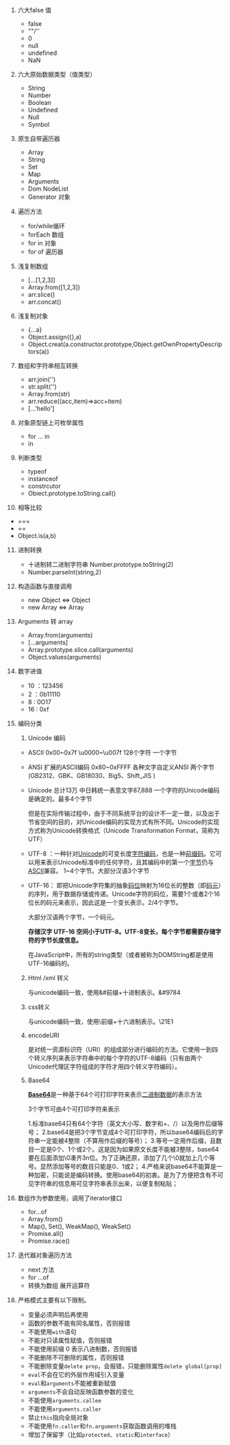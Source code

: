 1. 六大false 值
   * false
   * ""/''
   * 0
   * null
   * undefined
   * NaN

2. 六大原始数据类型（值类型）
   * String
   * Number 
   * Boolean
   * Undefined 
   * Null 
   * Symbol 

3. 原生自带遍历器
   * Array
   * String
   * Set
   * Map
   * Arguments
   * Dom NodeList
   * Generator 对象

4. 遍历方法
   * for/while循环
   * forEach 数组
   * for in 对象
   * for of 遍历器

5. 浅复制数组
   * [...[1,2,3]]
   * Array.from([1,2,3])
   * arr.slice()
   * arr.concat()

6. 浅复制对象
   * {…a}
   * Object.assign({},a)
   * Object.creat(a.constructor.prototype,Object.getOwnPropertyDescriptors(a))

7. 数组和字符串相互转换
   * arr.join('')
   * str.split('')
   * Array.from(str)
   * arr.reduce((acc,item)=>acc+item)
   * [...'hello']

8. 对象原型链上可枚举属性
   * for ... in
   * in

9. 判断类型
   * typeof
   * instanceof
   * constrcutor
   * Obiect.prototype.toString.call()

10. 相等比较
  * ===
  * ==
  * Object.is(a,b)

11. 进制转换
    * 十进制转二进制字符串 Number.prototype.toString(2)
    * Number.parseInt(string,2)

12. 构造函数与直接调用
    * new Object <=> Object
    * new Array <=> Array

13. Arguments 转 array
    * Array.from(arguments)
    * […arguments]
    * Array.prototype.slice.call(arguments)
    * Object.values(arguments)

14. 数字进值

    * 10 ：123456
    * 2 ：0b11110
    * 8 : 0O17
    * 16 : 0xf

15. 编码分类

    1. Unicode 编码

    * ASCII   0x00~0x7f  \u0000~\u007f 128个字符 一个字节

    * ANSI  扩展的ASCII编码 0x80~0xFFFF 各种文字自定义ANSI 两个字节 (GB2312、GBK、GB18030、Big5、Shift_JIS )

    * Unicode 总计13万 中日韩统一表意文字87,888 一个字符的Unicode编码是确定的。最多4个字节

      但是在实际传输过程中，由于不同系统平台的设计不一定一致，以及出于节省空间的目的，对Unicode编码的实现方式有所不同。Unicode的实现方式称为Unicode转换格式（Unicode Transformation Format，简称为UTF）

    * UTF-8 ：一种针对[Unicode](https://zh.wikipedia.org/wiki/Unicode)的可变长度[字符编码](https://zh.wikipedia.org/wiki/%E5%AD%97%E5%85%83%E7%B7%A8%E7%A2%BC)，也是一种[前缀码](https://zh.wikipedia.org/wiki/%E5%89%8D%E7%BC%80%E7%A0%81)。它可以用来表示Unicode标准中的任何字符，且其编码中的第一个[字节](https://zh.wikipedia.org/wiki/%E5%AD%97%E8%8A%82)仍与[ASCII](https://zh.wikipedia.org/wiki/ASCII)兼容。 1~4个字节。大部分汉语3个字节

    * UTF-16： 即把Unicode字符集的抽象[码位](https://zh.wikipedia.org/wiki/%E7%A0%81%E4%BD%8D)映射为16位长的整数（即[码元](https://zh.wikipedia.org/wiki/%E7%A0%81%E5%85%83)）的序列，用于数据存储或传递。Unicode字符的码位，需要1个或者2个16位长的码元来表示，因此这是一个变长表示。2/4个字节。

      大部分汉语两个字节，一个码元。

      **存储汉字 UTF-16 空间小于UTF-8。UTF-8变长，每个字节都需要存储字符的字节长度信息。**

      在JavaScript中，所有的string类型（或者被称为DOMString都是使用UTF-16编码的。

    2. Html /xml 转义

       与unicode编码一致，使用&#前缀+十进制表示。&#9784

    3. css转义

       与unicode编码一致，使用\前缀+十六进制表示。\21E1

    4. encodeURI

       是对统一资源标识符（URI）的组成部分进行编码的方法。它使用一到四个转义序列来表示字符串中的每个字符的UTF-8编码（只有由两个Unicode代理区字符组成的字符才用四个转义字符编码）。
       
    5. Base64 

       [**Base64**](https://zh.wikipedia.org/wiki/Base64)是一种基于64个可打印字符来表示[二进制数据](https://zh.wikipedia.org/wiki/二进制)的表示方法

       3个字节可由4个可打印字符来表示

       1.标准base64只有64个字符（英文大小写、数字和+、/）以及用作后缀等号；
       2.base64是把3个字节变成4个可打印字符，所以base64编码后的字符串一定能被4整除（不算用作后缀的等号）；
       3.等号一定用作后缀，且数目一定是0个、1个或2个。这是因为如果原文长度不能被3整除，base64要在后面添加\0凑齐3n位。为了正确还原，添加了几个\0就加上几个等号。显然添加等号的数目只能是0、1或2；
       4.严格来说base64不能算是一种加密，只能说是编码转换。使用base64的初衷。是为了方便把含有不可见字符串的信息用可见字符串表示出来，以便复制粘贴；

16. 数组作为参数使用，调用了iterator接口

    - for...of
    - Array.from()
    - Map(), Set(), WeakMap(), WeakSet()
    - Promise.all()
    - Promise.race()

17. 迭代器对象遍历方法

    * next 方法
    * for …of
    * 转换为数组 展开运算符
    
18. 严格模式主要有以下限制。

    - 变量必须声明后再使用
    - 函数的参数不能有同名属性，否则报错
    - 不能使用`with`语句
    - 不能对只读属性赋值，否则报错
    - 不能使用前缀 0 表示八进制数，否则报错
    - 不能删除不可删除的属性，否则报错
    - 不能删除变量`delete prop`，会报错，只能删除属性`delete global[prop]`
    - `eval`不会在它的外层作用域引入变量
    - `eval`和`arguments`不能被重新赋值
    - `arguments`不会自动反映函数参数的变化
    - 不能使用`arguments.callee`
    - 不能使用`arguments.caller`
    - 禁止`this`指向全局对象
    - 不能使用`fn.caller`和`fn.arguments`获取函数调用的堆栈
    - 增加了保留字（比如`protected`、`static`和`interface`）

